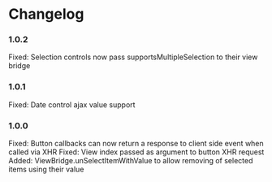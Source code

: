 # Changelog

### 1.0.2

Fixed:	    Selection controls now pass supportsMultipleSelection to their view bridge 

### 1.0.1

Fixed:      Date control ajax value support

### 1.0.0

Fixed:      Button callbacks can now return a response to client side event when called via XHR
Fixed:      View index passed as argument to button XHR request
Added:      ViewBridge.unSelectItemWithValue to allow removing of selected items using their value
